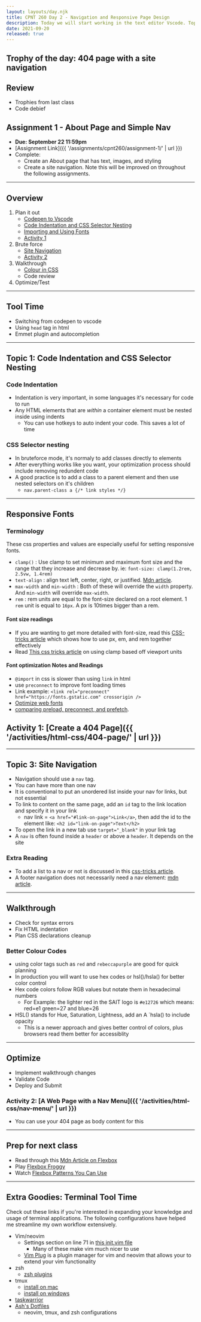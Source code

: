 ```yaml
---
layout: layouts/day.njk
title: CPNT 260 Day 2 - Navigation and Responsive Page Design
description: Today we will start working in the text editor Vscode. Topics include creating page navigation, using colour, typography, and white space.
date: 2021-09-20
released: true
---
```


## Trophy of the day: 404 page with a site navigation

## Review

- Trophies from last class
- Code debief

## Assignment 1 - About Page and Simple Nav

- **Due: September 22 11:59pm**
- [Assignment Link]({{ '/assignments/cpnt260/assignment-1/' | url }})
- Complete:
  - Create an About page that has text, images, and styling
  - Create a site navigation. Note this will be improved on throughout the following assignments.

---

## Overview

1. Plan it out
     - [Codepen to Vscode](#vscode)
     - [Code Indentation and CSS Selector Nesting](#topic-1)
     - [Importing and Using Fonts](#topic-2)
     - [Activity 1](#activity-1)
2. Brute force
     - [Site Navigation](#topic-3)
     - [Activity 2](#activity-2)
3. Walkthrough
     - [Colour in CSS](#color)
     - Code review
4. Optimize/Test

---

## <a id="vscode"></a> Tool Time
- Switching from codepen to vscode
- Using `head` tag in html
- Emmet plugin and autocompletion
---

## <a id="topic-1"></a> Topic 1: Code Indentation and CSS Selector Nesting

### Code Indentation
- Indentation is very important, in some languages it's necessary for code to run
- Any HTML elements that are _within_ a container element must be nested inside using indents
  - You can use hotkeys to auto indent your code. This saves a lot of time

### CSS Selector nesting
- In bruteforce mode, it's normaly to add classes directly to elements
- After everything works like you want, your optimization process should include removing redundent code
- A good practice is to add a class to a parent element and then use nested selectors on it's children
    - `nav.parent-class a {/* link styles */}`

---

## <a id="topic-2"></a> Responsive Fonts

### Terminology
These css properties and values are especially useful for setting responsive fonts.
- `clamp()`
  : Use clamp to set minimum and maximum font size and the range that they increase and decrease by. ie: `font-size: clamp(1.2rem, 2.5vw, 1.4rem)`
- `text-align`
  : align text left, center, right, or justified. [Mdn article](https://developer.mozilla.org/en-US/docs/Web/CSS/text-align).
- `max-width` and `min-width`
  : Both of these will override the `width` property. And `min-width` will override `max-width`.
- `rem`
  : rem units are equal to the font-size declared on a root element. 1 `rem` unit is equal to `16px`. A px is 10times bigger than a rem.

#### Font size readings
- If you are wanting to get more detailed with font-size, read this [CSS-tricks article](https://css-tricks.com/rems-ems/) which shows how to use px, em, and rem together effectively
- Read [This css tricks article](https://css-tricks.com/linearly-scale-font-size-with-css-clamp-based-on-the-viewport/) on using clamp based off viewport units

#### Font optimization Notes and Readings
- `@import` in css is slower than using `link` in html
- use `preconnect` to improve font loading times
- Link example: `<link rel="preconnect" href="https://fonts.gstatic.com" crossorigin />`
- [Optimize web fonts](https://www.freecodecamp.org/news/web-fonts-in-2018-f191a48367e8/)
- [comparing preload, preconnect, and prefetch](https://george.mand.is/2019/11/whats-the-difference-between-link-preload-preconnect-and-prefetch/).

## <a id="activity-1"></a> Activity 1: [Create a 404 Page]({{ '/activities/html-css/404-page/' | url }})
---

## <a id="topic-3"></a>Topic 3: Site Navigation

- Navigation should use a `nav` tag.
- You can have more than one nav
- It is conventional to put an unordered list inside your nav for links, but not essential
- To link to content on the same page, add an `id` tag to the link location and specify it in your link
  - nav link = `<a href="#link-on-page">Link</a>`, then add the id to the element like: `<h2 id="link-on-page">Text</h2>`
- To open the link in a new tab use `target="_blank"` in your link tag
- A `nav` is often found inside a `header` or above a `header`. It depends on the site

### Extra Reading

- To add a list to a nav or not is discussed in this [css-tricks article](https://css-tricks.com/navigation-in-lists-to-be-or-not-to-be/).
- A footer navigation does not necessarily need a nav element: [mdn article](https://developer.mozilla.org/en-US/docs/Web/HTML/Element/nav).

 
---

## Walkthrough
- Check for syntax errors
- Fix HTML indentation
- Plan CSS declarations cleanup

### <a id="color"></a>Better Colour Codes
- using color tags such as `red` and `rebeccapurple` are good for quick planning
- In production you will want to use hex codes or hsl()/hsla() for better color control
- Hex code colors follow RGB values but notate them in hexadecimal numbers
  - For Example: the lighter red in the SAIT logo is `#e12726` which means: red=e1 green=27 and blue=26
- HSL() stands for Hue, Saturation, Lightness, add an A `hsla() to include opacity
  - This is a newer approach and gives better control of colors, plus browsers read them better for accessiblity
---
## Optimize
 
- Implement walkthrough changes
- Validate Code
- Deploy and Submit

### <a id="activity-2"></a>Activity 2: [A Web Page with a Nav Menu]({{ '/activities/html-css/nav-menu/' | url }})
- You can use your 404 page as body content for this
---

## Prep for next class

- Read through this [Mdn Article on Flexbox](https://developer.mozilla.org/en-US/docs/Learn/CSS/CSS_layout/Flexbox)
- Play [Flexbox Froggy](https://flexboxfroggy.com/)
- Watch [Flexbox Patterns You Can Use](https://www.youtube.com/watch?v=vQAvjof1oe4)

---

## Extra Goodies: Terminal Tool Time
Check out these links if you're interested in expanding your knowledge and usage of terminal applications. The following configurations have helped me streamline my own workflow extensively.

- Vim/neovim
  - Settings section on line 71 in [this init.vim file](https://github.com/lilyx13/dotfiles/blob/main/init.vim)
    - Many of these make vim much nicer to use
  - [Vim Plug](https://github.com/junegunn/vim-plug) is a plugin manager for vim and neovim that allows your to extend your vim functionality
- zsh
  - [zsh plugins](https://travis.media/top-10-oh-my-zsh-plugins-for-productive-developers/)
- tmux
  - [install on mac](https://macappstore.org/tmux/)
  - [install on windows](https://gist.github.com/DeanPDX/acff533cff0cfbda2761d1e62e8cb1a7)
- [taskwarrior](https://taskwarrior.org/)
- [Ash's Dotfiles](https://github.com/lilyx13/dotfiles)
  - neovim, tmux, and zsh configurations


